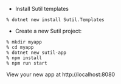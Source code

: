 - Install Sutil templates
```shell
% dotnet new install Sutil.Templates
```

- Create a new Sutil project:
```shell
% mkdir myapp
% cd myapp
% dotnet new sutil-app
% npm install
% npm run start
```

View your new app at http://localhost:8080

